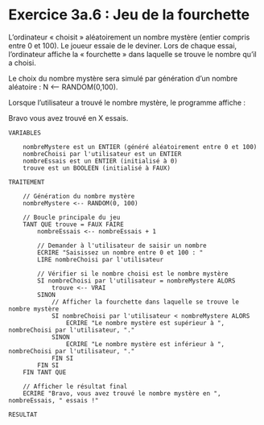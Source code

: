 #  Exercice 3a.6 : Jeu de la fourchette
L’ordinateur « choisit » aléatoirement un nombre mystère (entier compris entre 0 et 100).
Le joueur essaie de le deviner.
Lors de chaque essai, l’ordinateur affiche la « fourchette » dans laquelle se trouve le nombre qu’il a choisi.

Le choix du nombre mystère sera simulé par génération d’un nombre aléatoire : N <-- RANDOM(0,100).

Lorsque l’utilisateur a trouvé le nombre mystère, le programme affiche :

Bravo vous avez trouvé en X essais.


````
VARIABLES

	nombreMystere est un ENTIER (généré aléatoirement entre 0 et 100)
	nombreChoisi par l'utilisateur est un ENTIER
	nombreEssais est un ENTIER (initialisé à 0)
	trouve est un BOOLEEN (initialisé à FAUX)

TRAITEMENT

	// Génération du nombre mystère
	nombreMystere <-- RANDOM(0, 100)

	// Boucle principale du jeu
	TANT QUE trouve = FAUX FAIRE
		nombreEssais <-- nombreEssais + 1

		// Demander à l'utilisateur de saisir un nombre
		ECRIRE "Saisissez un nombre entre 0 et 100 : "
		LIRE nombreChoisi par l'utilisateur

		// Vérifier si le nombre choisi est le nombre mystère
		SI nombreChoisi par l'utilisateur = nombreMystere ALORS
			trouve <-- VRAI
		SINON
			// Afficher la fourchette dans laquelle se trouve le nombre mystère
			SI nombreChoisi par l'utilisateur < nombreMystere ALORS
				ECRIRE "Le nombre mystère est supérieur à ", nombreChoisi par l'utilisateur, "."
			SINON
				ECRIRE "Le nombre mystère est inférieur à ", nombreChoisi par l'utilisateur, "."
			FIN SI
		FIN SI
	FIN TANT QUE

	// Afficher le résultat final
	ECRIRE "Bravo, vous avez trouvé le nombre mystère en ", nombreEssais, " essais !"

RESULTAT
````